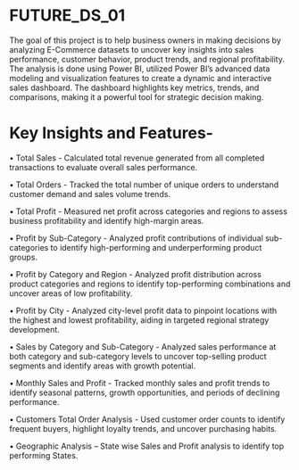 # FUTURE_DS_01
The goal of this project is to help business owners in making decisions by analyzing E-Commerce datasets to uncover key insights into sales performance, customer behavior, product trends, and regional profitability. The analysis is done using Power BI, utilized Power BI’s advanced data modeling and visualization features to create a dynamic and interactive sales dashboard. The dashboard highlights key metrics, trends, and comparisons, making it a powerful tool for strategic decision making.


# Key Insights and Features-
•	Total Sales - Calculated total revenue generated from all completed transactions to evaluate overall sales performance.

•	Total Orders - Tracked the total number of unique orders to understand customer demand and sales volume trends.

•	Total Profit - Measured net profit across categories and regions to assess business profitability and identify high-margin areas.

•	Profit by Sub-Category - Analyzed profit contributions of individual sub-categories to identify high-performing and underperforming product groups.

•	Profit by Category and Region - Analyzed profit distribution across product categories and regions to identify top-performing combinations and uncover areas of low profitability.

•	Profit by City - Analyzed city-level profit data to pinpoint locations with the highest and lowest profitability, aiding in targeted regional strategy development.

•	Sales by Category and Sub-Category - Analyzed sales performance at both category and sub-category levels to uncover top-selling product segments and identify areas with growth potential.

•	Monthly Sales and Profit - Tracked monthly sales and profit trends to identify seasonal patterns, growth opportunities, and periods of declining performance.

•	Customers Total Order Analysis - Used customer order counts to identify frequent buyers, highlight loyalty trends, and uncover purchasing habits.

•	Geographic Analysis – State wise Sales and Profit analysis to identify top performing States.

